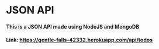 # JSON API
#### This is a JSON API made using NodeJS and MongoDB
#### Link: https://gentle-falls-42332.herokuapp.com/api/todos
